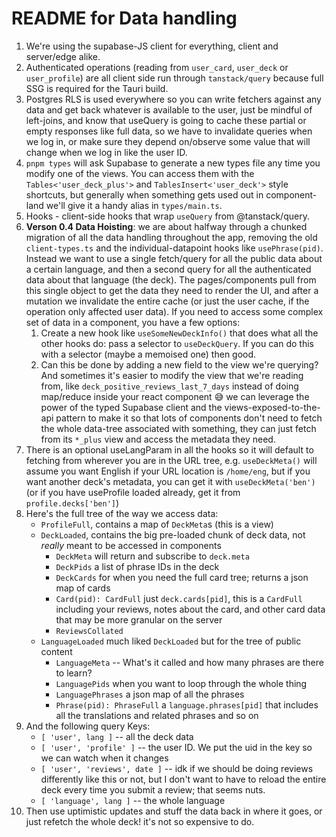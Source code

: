 # README for Data handling

1. We're using the supabase-JS client for everything, client and server/edge alike.
1. Authenticated operations (reading from `user_card`, `user_deck` or `user_profile`) are all client side run through `tanstack/query` because full SSG is required for the Tauri build.
1. Postgres RLS is used everywhere so you can write fetchers against any data and get back whatever is available to the user, just be mindful of left-joins, and know that useQuery is going to cache these partial or empty responses like full data, so we have to invalidate queries when we log in, or make sure they depend on/observe some value that will change when we log in like the user ID.
1. `pnpm types` will ask Supabase to generate a new types file any time you modify one of the views. You can access them with the `Tables<'user_deck_plus'>` and `TablesInsert<'user_deck'>` style shortcuts, but generally when something gets used out in component-land we'll give it a handy alias in `types/main.ts`.
1. Hooks - client-side hooks that wrap `useQuery` from @tanstack/query.
1. **Verson 0.4 Data Hoisting**: we are about halfway through a chunked migration of all the data handling throughout the app, removing the old `client-types.ts` and the individual-datapoint hooks like `usePhrase(pid)`. Instead we want to use a single fetch/query for all the public data about a certain language, and then a second query for all the authenticated data about that language (the deck). The pages/components pull from this single object to get the data they need to render the UI, and after a mutation we invalidate the entire cache (or just the user cache, if the operation only affected user data). If you need to access some complex set of data in a component, you have a few options:
   1. Create a new hook like `useSomeNewDeckInfo()` that does what all the other hooks do: pass a selector to `useDeckQuery`. If you can do this with a selector (maybe a memoised one) then good.
   1. Can this be done by adding a new field to the view we're querying? And sometimes it's easier to modify the view that we're reading from, like `deck_positive_reviews_last_7_days` instead of doing map/reduce inside your react component 😅 we can leverage the power of the typed Supabase client and the views-exposed-to-the-api pattern to make it so that lots of components don't need to fetch the whole data-tree associated with something, they can just fetch from its `*_plus` view and access the metadata they need.
1. There is an optional useLangParam in all the hooks so it will default to fetching from wherever you are in the URL tree, e.g. `useDeckMeta()` will assume you want English if your URL location is `/home/eng`, but if you want another deck's metadata, you can get it with `useDeckMeta('ben')` (or if you have useProfile loaded already, get it from `profile.decks['ben']`)
1. Here's the full tree of the way we access data:
   - `ProfileFull`, contains a map of `DeckMeta`s (this is a view)
   - `DeckLoaded`, contains the big pre-loaded chunk of deck data, not _really_ meant to be accessed in components
     - `DeckMeta` will return and subscribe to `deck.meta`
     - `DeckPids` a list of phrase IDs in the deck
     - `DeckCards` for when you need the full card tree; returns a json map of cards
     - `Card(pid): CardFull` just `deck.cards[pid]`, this is a `CardFull` including your reviews, notes about the card, and other card data that may be more granular on the server
     - `ReviewsCollated`
   - `LanguageLoaded` much liked `DeckLoaded` but for the tree of public content
     - `LanguageMeta` -- What's it called and how many phrases are there to learn?
     - `LanguagePids` when you want to loop through the whole thing
     - `LanguagePhrases` a json map of all the phrases
     - `Phrase(pid): PhraseFull` a `language.phrases[pid]` that includes all the translations and related phrases and so on
1. And the following query Keys:
   - `[ 'user', lang ]` -- all the deck data
   - `[ 'user', 'profile' ]` -- the user ID. We put the uid in the key so we can watch when it changes
   - `[ 'user', 'reviews', date ]` -- idk if we should be doing reviews differently like this or not, but I don't want to have to reload the entire deck every time you submit a review; that seems nuts.
   - `[ 'language', lang ]` -- the whole language
1. Then use uptimistic updates and stuff the data back in where it goes, or just refetch the whole deck! it's not so expensive to do.
